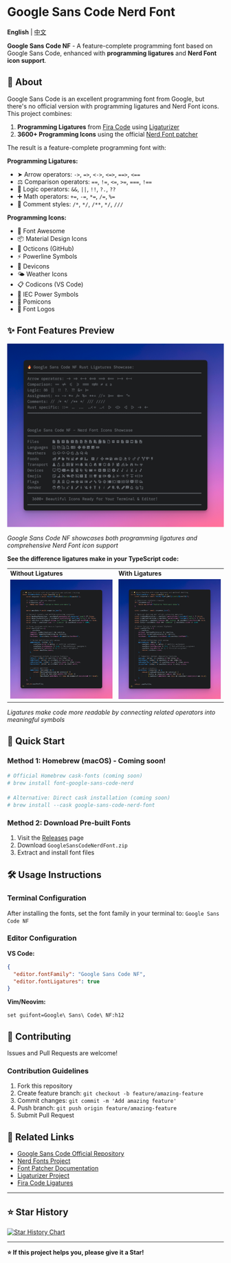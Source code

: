 # Google Sans Code Nerd Font

**English** | [中文](README_zh.md)

**Google Sans Code NF** - A feature-complete programming font based on Google Sans Code, enhanced with **programming ligatures** and **Nerd Font icon support**.

## 📖 About

Google Sans Code is an excellent programming font from Google, but there's no official version with programming ligatures and Nerd Font icons. This project combines:

1. **Programming Ligatures** from [Fira Code](https://github.com/tonsky/FiraCode) using [Ligaturizer](https://github.com/ToxicFrog/ligaturizer)
2. **3600+ Programming Icons** using the official [Nerd Font patcher](https://github.com/ryanoasis/nerd-fonts)

The result is a feature-complete programming font with:

**Programming Ligatures:**
- ➤ Arrow operators: `->`, `=>`, `<->`, `<=>`, `==>`, `<==`
- ⚖️ Comparison operators: `==`, `!=`, `<=`, `>=`, `===`, `!==`
- 🔗 Logic operators: `&&`, `||`, `!!`, `?.`, `??`
- ➕ Math operators: `+=`, `-=`, `*=`, `/=`, `%=`
- 📝 Comment styles: `/*`, `*/`, `/**`, `*/`, `///`

**Programming Icons:**
- 🎯 Font Awesome  
- 📦 Material Design Icons  
- 🐙 Octicons (GitHub)
- ⚡ Powerline Symbols
- 🔧 Devicons
- 🌤️ Weather Icons
- 📋 Codicons (VS Code)
- 🔌 IEC Power Symbols
- 💎 Pomicons
- 🐧 Font Logos

## ✨ Font Features Preview

![Font Features](assets/features.png)

*Google Sans Code NF showcases both programming ligatures and comprehensive Nerd Font icon support*


**See the difference ligatures make in your TypeScript code:**

<table>
<tr>
<td width="50%"><strong>Without Ligatures</strong></td>
<td width="50%"><strong>With Ligatures</strong></td>
</tr>
<tr>
<td><img src="assets/ts-no-ligatures.png" alt="TypeScript without ligatures" width="100%"/></td>
<td><img src="assets/ts-with-ligatures.png" alt="TypeScript with ligatures" width="100%"/></td>
</tr>
</table>

*Ligatures make code more readable by connecting related operators into meaningful symbols*


## 🚀 Quick Start

### Method 1: Homebrew (macOS) - Coming soon!

```bash
# Official Homebrew cask-fonts (coming soon)
# brew install font-google-sans-code-nerd

# Alternative: Direct cask installation (coming soon)
# brew install --cask google-sans-code-nerd-font
```

### Method 2: Download Pre-built Fonts

1. Visit the [Releases](https://github.com/wylu1037/google-sans-code-nerd-font/releases/tag/v1.0.0) page
2. Download `GoogleSansCodeNerdFont.zip`
3. Extract and install font files

## 🛠️ Usage Instructions

### Terminal Configuration

After installing the fonts, set the font family in your terminal to: `Google Sans Code NF`

### Editor Configuration

**VS Code:**
```json
{
  "editor.fontFamily": "Google Sans Code NF",
  "editor.fontLigatures": true
}
```

**Vim/Neovim:**
```vim
set guifont=Google\ Sans\ Code\ NF:h12
```

## 🤝 Contributing

Issues and Pull Requests are welcome!

### Contribution Guidelines

1. Fork this repository
2. Create feature branch: `git checkout -b feature/amazing-feature`
3. Commit changes: `git commit -m 'Add amazing feature'`
4. Push branch: `git push origin feature/amazing-feature`
5. Submit Pull Request

## 🔗 Related Links

- [Google Sans Code Official Repository](https://github.com/googlefonts/googlesans-code)
- [Nerd Fonts Project](https://github.com/ryanoasis/nerd-fonts)
- [Font Patcher Documentation](https://github.com/ryanoasis/nerd-fonts#font-patcher)
- [Ligaturizer Project](https://github.com/ToxicFrog/ligaturizer)
- [Fira Code Ligatures](https://github.com/tonsky/FiraCode)

---

## ⭐ Star History

[![Star History Chart](https://api.star-history.com/svg?repos=wylu1037/google-sans-code-nerd-font&type=Date)](https://star-history.com/#your-username/google-sans-code-nerd-font&Date)

---

**⭐ If this project helps you, please give it a Star!**
